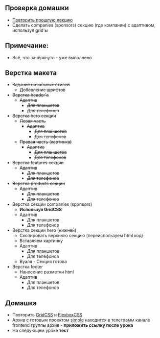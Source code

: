 

## Проверка домашки

- [Повторить прошлую лекцию](10._Продолжение_разработки_макета_simple.md)
- Сделать companies (sponsors) секцию (где компании) с адаптивом, используя grid'ы


## Примечание:

- Всё, что зачёркнуто - уже выполнено
## Верстка макета

- <s>Задание начальных стилей</s>
	- <s>Добавление шрифтов</s>
- <s>Верстка header'а</s>
	- <s>Адаптив</s>
		- <s>Для планшетов</s>
		- <s>Для телефонов</s>
- <s>Верстка hero секции</s>
	- <s>Левая часть</s>
		- <s>Адаптив</s>
			- <s>Для планшетов</s>
			- <s>Для телефонов</s>
	- <s>Правая часть (картинка)</s>
		- <s>Адаптив</s>
			- <s>Для планшетов</s>
			- <s>Для телефонов</s>
 -  <s>Верстка features секции</s>
	- <s> Адаптив</s>
		- <s>Для планшетов</s>
		- <s>Для телефонов</s>
- <s>Верстка products секции</s>
	- <s>Адаптив</s>
		- <s>Для планшетов</s>
		- <s>Для телефонов</s>
- Верстка секции companies (sponsors)
	- **Используя GridCSS**
	- Адаптив
		- Для планшетов
		- Для телефонов
- Верстка секции hero (нижней)
	- Скопировать верхнюю секцию (переиспользуем html код)
	- Вставляем картинку
	- Адаптив
		- Для планшетов
		- Для телефонов
	- Вуаля - Секция готова
- Верстка footer
	- Нанесение разметки html
	- Адаптив 
		- Для планшетов
		- Для телефонов
## Домашка

- Повторить [GridCSS](gridcss.md) и [FlexboxCSS](flexboxcss.md)
- Архив с готовым проектом [simple](https://www.figma.com/design/sJwabNIQ83JF9XIGfYCOl4/Simple?node-id=0-1&node-type=canvas&t=75tl415eGMcEFtbY-0) находится в телеграмм канале frontend группы
архив - **приложить ссылку после урока**
- На следующем уроке **тест**
